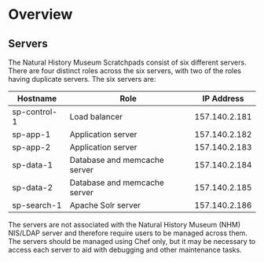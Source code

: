 Overview
========

Servers
-------

The Natural History Museum Scratchpads consist of six different servers. There 
are four distinct roles across the six servers, with two of the roles having 
duplicate servers. The six servers are:

| Hostname     | Role                         | IP Address    |
|--------------|------------------------------|---------------|
| sp-control-1 | Load balancer                | 157.140.2.181 |
| sp-app-1     | Application server           | 157.140.2.182 |
| sp-app-2     | Application server           | 157.140.2.183 |
| sp-data-1    | Database and memcache server | 157.140.2.184 |
| sp-data-2    | Database and memcache server | 157.140.2.185 |
| sp-search-1  | Apache Solr server           | 157.140.2.186 |

The servers are not associated with the Natural History Museum (NHM) NIS/LDAP 
server and therefore require users to be managed across them. The servers 
should be managed using Chef only, but it may be necessary to access each 
server to aid with debugging and other maintenance tasks.
